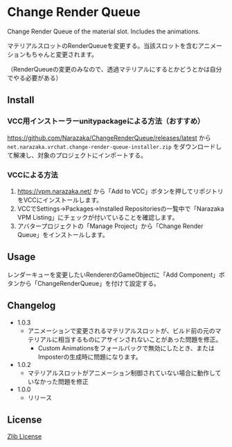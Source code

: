 # Change Render Queue

Change Render Queue of the material slot. Includes the animations.

マテリアルスロットのRenderQueueを変更する。当該スロットを含むアニメーションもちゃんと変更されます。

（RenderQueueの変更のみなので、透過マテリアルにするとかどうとかは自分でやる必要がある）

## Install

### VCC用インストーラーunitypackageによる方法（おすすめ）

https://github.com/Narazaka/ChangeRenderQueue/releases/latest から `net.narazaka.vrchat.change-render-queue-installer.zip` をダウンロードして解凍し、対象のプロジェクトにインポートする。

### VCCによる方法

1. https://vpm.narazaka.net/ から「Add to VCC」ボタンを押してリポジトリをVCCにインストールします。
2. VCCでSettings→Packages→Installed Repositoriesの一覧中で「Narazaka VPM Listing」にチェックが付いていることを確認します。
3. アバタープロジェクトの「Manage Project」から「Change Render Queue」をインストールします。

## Usage

レンダーキューを変更したいRendererのGameObjectに「Add Component」ボタンから「ChangeRenderQueue」を付けて設定する。

## Changelog

- 1.0.3
  - アニメーションで変更されるマテリアルスロットが、ビルド前の元のマテリアルに相当するものにアサインされないことがあった問題を修正。
    - Custom Animationsをフォールバックで無効にしたとき、またはImposterの生成時に問題になります。
- 1.0.2
  - マテリアルスロットがアニメーション制御されていない場合に動作していなかった問題を修正
- 1.0.0
  - リリース

## License

[Zlib License](LICENSE.txt)
